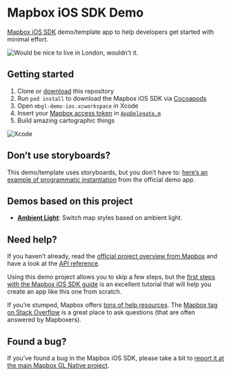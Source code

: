 # Mapbox iOS SDK Demo

[Mapbox iOS SDK](https://mapbox.com/ios-sdk/) demo/template app to help developers get started with minimal effort.

![Would be nice to live in London, wouldn't it.](https://cloud.githubusercontent.com/assets/1198851/7786397/b7b2cf6c-0180-11e5-88cd-58647bbe3591.png)

## Getting started

1.  Clone or [download](https://github.com/friedbunny/mbgl-demo-ios/archive/master.zip) this repository
1. Run `pod install` to download the Mapbox iOS SDK via [Cocoapods](https://cocoapods.org)
1. Open `mbgl-demo-ios.xcworkspace` in Xcode
1. Insert your [Mapbox access token](https://www.mapbox.com/developers/api/#access-tokens) in [`AppDelegate.m`](mbgl-demo-ios/AppDelegate.m#L23)
1. Build amazing cartographic things

![Xcode](https://cloud.githubusercontent.com/assets/1198851/13201228/e643b7ce-d835-11e5-8790-16c20f0ac59c.png)

## Don’t use storyboards?

This demo/template uses storyboards, but you don’t have to: [here’s an example of programmatic instantiation](https://github.com/mapbox/mapbox-gl-native/blob/8219d72135c007c44b61a781c95c817a8618c478/platform/ios/app/MBXViewController.mm#L65-L68) from the official demo app.

## Demos based on this project

- [**Ambient Light**](https://github.com/friedbunny/ambient-light): Switch map styles based on ambient light.

## Need help?

If you haven’t already, read the [official project overview from Mapbox](https://www.mapbox.com/ios-sdk/) and have a look at the [API reference](https://www.mapbox.com/ios-sdk/api/). 

Using this demo project allows you to skip a few steps, but the [first steps with the Mapbox iOS SDK guide](https://www.mapbox.com/help/first-steps-ios-sdk/) is an excellent tutorial that will help you create an app like this one from scratch.

 If you’re stumped, Mapbox offers [tons of help resources](https://www.mapbox.com/help/). The [Mapbox tag on Stack Overflow](http://stackoverflow.com/questions/tagged/mapbox+ios) is a great place to ask questions (that are often answered by Mapboxers).

## Found a bug?

If you’ve found a bug in the Mapbox iOS SDK, please take a bit to [report it at the main Mapbox GL Native project](https://github.com/mapbox/mapbox-gl-native/issues).
